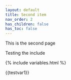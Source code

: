 ```yaml
---
layout: default
title: Second item
nav_order: 2
has_children: false
has_toc: false
---
```


This is the second page


Testing the include

{% include variables.html %}

{{testvar1}}
